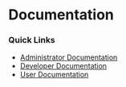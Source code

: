 # Documentation

### Quick Links

* [Administrator Documentation](developer.md)
* [Developer Documentation](developer.md)
* [User Documentation](developer.md)
